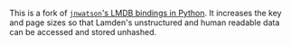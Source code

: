 This is a fork of [`jnwatson`'s LMDB bindings in Python](https://github.com/jnwatson/py-lmdb). It increases the key and page sizes so that Lamden's unstructured and human readable data can be accessed and stored unhashed.
